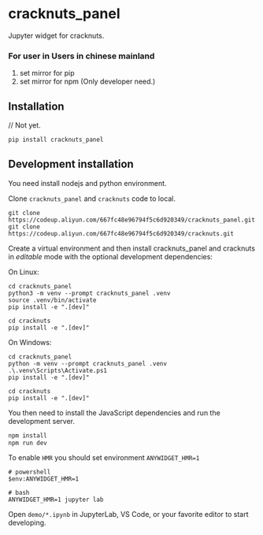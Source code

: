 # cracknuts_panel

Jupyter widget for cracknuts.

### For user in Users in chinese mainland

1. set mirror for pip
2. set mirror for npm (Only developer need.)

## Installation

// Not yet.

```sh
pip install cracknuts_panel
```

## Development installation

You need install nodejs and python environment.

Clone `cracknuts_panel` and `cracknuts` code to local.

```shell
git clone https://codeup.aliyun.com/667fc48e96794f5c6d920349/cracknuts_panel.git
git clone https://codeup.aliyun.com/667fc48e96794f5c6d920349/cracknuts.git
```

Create a virtual environment and then install cracknuts_panel and cracknuts in *editable* mode with the
optional development dependencies:

On Linux:

```shell
cd cracknuts_panel
python3 -m venv --prompt cracknuts_panel .venv
source .venv/bin/activate
pip install -e ".[dev]"
```

```shell
cd cracknuts
pip install -e ".[dev]"
```

On Windows:

```shell
cd cracknuts_panel
python -m venv --prompt cracknuts_panel .venv
.\.venv\Scripts\Activate.ps1
pip install -e ".[dev]"
```

```shell
cd cracknuts
pip install -e ".[dev]"
```

You then need to install the JavaScript dependencies and run the development server.

```sh
npm install
npm run dev
```

To enable `HMR` you should set environment `ANYWIDGET_HMR=1`  

```shell
# powershell
$env:ANYWIDGET_HMR=1
```

```shell
# bash
ANYWIDGET_HMR=1 jupyter lab
```

Open `demo/*.ipynb` in JupyterLab, VS Code, or your favorite editor to start developing.
